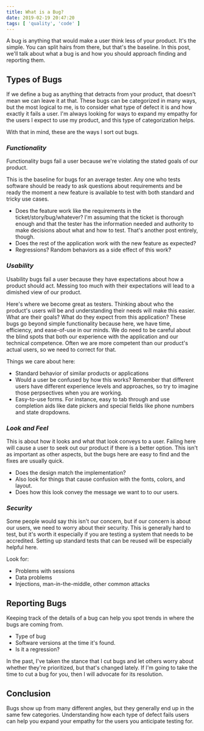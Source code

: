 ```yaml
---
title: What is a Bug?
date: 2019-02-19 20:47:20
tags: [ 'quality', 'code' ]
---
```

A bug is anything that would make a user think less of your product. It's the simple. You can split hairs from there, but that's the baseline. In this post, we'll talk about what a bug is and how you should approach finding and reporting them. 

## Types of Bugs
If we define a bug as anything that detracts from your product, that doesn't mean we can leave it at that. These bugs can be categorized in many ways, but the most logical to me, is to consider what type of defect it is and how exactly it fails a user. I'm always looking for ways to expand my empathy for the users I expect to use my product, and this type of categorization helps.

With that in mind, these are the ways I sort out bugs.

### *Functionality*
Functionality bugs fail a user because we're violating the stated goals of our product.

This is the baseline for bugs for an average tester. Any one who tests software should be ready to ask questions about requirements and be ready the moment a new feature is available to test with both standard and tricky use cases.

* Does the feature work like the requirements in the ticket/story/bug/whatever? I'm assuming that the ticket is thorough enough and that the tester has the information needed and authority to make decisions about what and how to test. That's another post entirely, though.
* Does the rest of the application work with the new feature as expected?
* Regressions? Random behaviors as a side effect of this work?

### *Usability*
Usability bugs fail a user because they have expectations about how a product should act. Messing too much with their expectations will lead to a dimished view of our product.

Here's where we become great as testers. Thinking about who the product's users will be and understanding their needs will make this easier. What are their goals? What do they expect from this application? These bugs go beyond simple functionality because here, we have time, efficiency, and ease-of-use in our minds. We do need to be careful about the blind spots that both our experience with the application and our technical competence. Often we are more competent than our product's actual users, so we need to correct for that.

Things we care about here:
* Standard behavior of similar products or applications
* Would a user be confused by how this works? Remember that different users have different experience levels and approaches, so try to imagine those perpsectives when you are working.
* Easy-to-use forms. For instance, easy to tab through and use completion aids like date pickers and special fields like phone numbers and state dropdowns.

### *Look and Feel*
This is about how it looks and what that look conveys to a user. Failing here will cause a user to seek out our product if there is a better option. This isn't as important as other aspects, but the bugs here are easy to find and the fixes are usually quick.

* Does the design match the implementation?
* Also look for things that cause confusion with the fonts, colors, and layout.
* Does how this look convey the message we want to to our users.

### *Security*
Some people would say this isn't our concern, but if our concern is about our users, we need to worry about their security. This is generally hard to test, but it's worth it especially if you are testing a system that needs to be accredited. Setting up standard tests that can be reused will be especially helpful here.

Look for:
* Problems with sessions
* Data problems
* Injections, man-in-the-middle, other common attacks

## Reporting Bugs
Keeping track of the details of a bug can help you spot trends in where the bugs are coming from.

* Type of bug
* Software versions at the time it's found.
* Is it a regression? 

In the past, I've taken the stance that I cut bugs and let others worry about whether they're prioritized, but that's changed lately. If I'm going to take the time to cut a bug for you, then I will advocate for its resolution.

## Conclusion
Bugs show up from many different angles, but they generally end up in the same few categories. Understanding how each type of defect fails users can help you expand your empathy for the users you anticipate testing for.